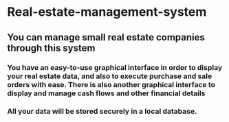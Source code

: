 # Real-estate-management-system
## You can manage small real estate companies through this system
### You have an easy-to-use graphical interface in order to display your real estate data, and also to execute purchase and sale orders with ease. There is also another graphical interface to display and manage cash flows and other financial details
### All your data will be stored securely in a local database.
